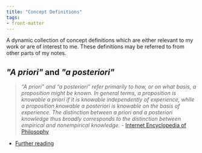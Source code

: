 ```yaml
---
title: "Concept Definitions"
tags:
- front-matter
---
```


A dynamic collection of concept definitions which are either relevant to my work
or are of interest to me. These definitions may be referred to from other
parts of my notes. 

## _"A priori"_ and _"a posteriori"_

> _“A priori” and “a posteriori” refer primarily to how, or on what basis, a
proposition might be known. In general terms, a proposition is knowable a priori
if it is knowable independently of experience, while a proposition knowable a
posteriori is knowable on the basis of experience. The distinction between a
priori and a posteriori knowledge thus broadly corresponds to the distinction
between empirical and nonempirical knowledge._ - [Internet Encyclopedia of
Philosophy](https://iep.utm.edu/apriori/)

- [Further reading](https://en.wikipedia.org/wiki/A_priori_and_a_posteriori)